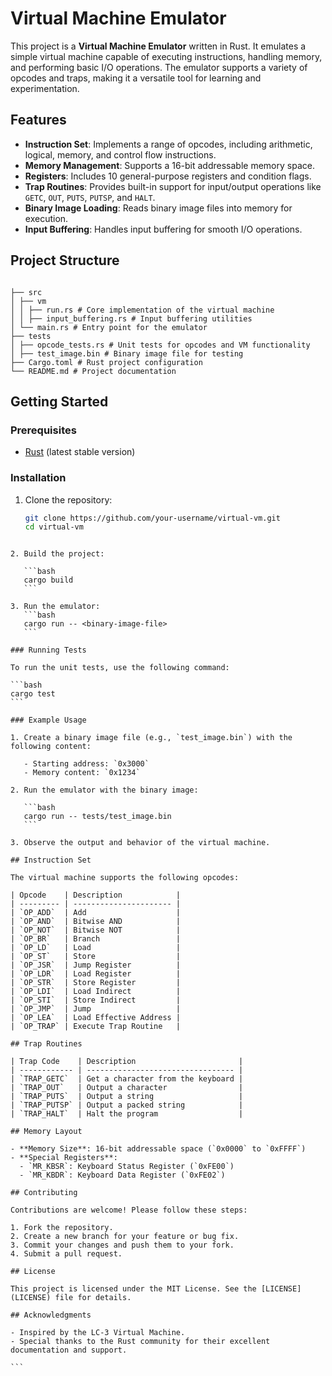 # Virtual Machine Emulator

This project is a **Virtual Machine Emulator** written in Rust. It emulates a simple virtual machine capable of executing instructions, handling memory, and performing basic I/O operations. The emulator supports a variety of opcodes and traps, making it a versatile tool for learning and experimentation.

## Features

- **Instruction Set**: Implements a range of opcodes, including arithmetic, logical, memory, and control flow instructions.
- **Memory Management**: Supports a 16-bit addressable memory space.
- **Registers**: Includes 10 general-purpose registers and condition flags.
- **Trap Routines**: Provides built-in support for input/output operations like `GETC`, `OUT`, `PUTS`, `PUTSP`, and `HALT`.
- **Binary Image Loading**: Reads binary image files into memory for execution.
- **Input Buffering**: Handles input buffering for smooth I/O operations.

## Project Structure

```

├── src
│ ├── vm
│ │ ├── run.rs # Core implementation of the virtual machine
│ │ ├── input_buffering.rs # Input buffering utilities
│ └── main.rs # Entry point for the emulator
├── tests
│ ├── opcode_tests.rs # Unit tests for opcodes and VM functionality
│ ├── test_image.bin # Binary image file for testing
├── Cargo.toml # Rust project configuration
└── README.md # Project documentation

```

## Getting Started

### Prerequisites

- [Rust](https://www.rust-lang.org/) (latest stable version)

### Installation

1. Clone the repository:
   ```bash
   git clone https://github.com/your-username/virtual-vm.git
   cd virtual-vm
   ```

````

2. Build the project:

   ```bash
   cargo build
   ```

3. Run the emulator:
   ```bash
   cargo run -- <binary-image-file>
   ```

### Running Tests

To run the unit tests, use the following command:

```bash
cargo test
```

### Example Usage

1. Create a binary image file (e.g., `test_image.bin`) with the following content:

   - Starting address: `0x3000`
   - Memory content: `0x1234`

2. Run the emulator with the binary image:

   ```bash
   cargo run -- tests/test_image.bin
   ```

3. Observe the output and behavior of the virtual machine.

## Instruction Set

The virtual machine supports the following opcodes:

| Opcode    | Description            |
| --------- | ---------------------- |
| `OP_ADD`  | Add                    |
| `OP_AND`  | Bitwise AND            |
| `OP_NOT`  | Bitwise NOT            |
| `OP_BR`   | Branch                 |
| `OP_LD`   | Load                   |
| `OP_ST`   | Store                  |
| `OP_JSR`  | Jump Register          |
| `OP_LDR`  | Load Register          |
| `OP_STR`  | Store Register         |
| `OP_LDI`  | Load Indirect          |
| `OP_STI`  | Store Indirect         |
| `OP_JMP`  | Jump                   |
| `OP_LEA`  | Load Effective Address |
| `OP_TRAP` | Execute Trap Routine   |

## Trap Routines

| Trap Code    | Description                       |
| ------------ | --------------------------------- |
| `TRAP_GETC`  | Get a character from the keyboard |
| `TRAP_OUT`   | Output a character                |
| `TRAP_PUTS`  | Output a string                   |
| `TRAP_PUTSP` | Output a packed string            |
| `TRAP_HALT`  | Halt the program                  |

## Memory Layout

- **Memory Size**: 16-bit addressable space (`0x0000` to `0xFFFF`)
- **Special Registers**:
  - `MR_KBSR`: Keyboard Status Register (`0xFE00`)
  - `MR_KBDR`: Keyboard Data Register (`0xFE02`)

## Contributing

Contributions are welcome! Please follow these steps:

1. Fork the repository.
2. Create a new branch for your feature or bug fix.
3. Commit your changes and push them to your fork.
4. Submit a pull request.

## License

This project is licensed under the MIT License. See the [LICENSE](LICENSE) file for details.

## Acknowledgments

- Inspired by the LC-3 Virtual Machine.
- Special thanks to the Rust community for their excellent documentation and support.

```


````
